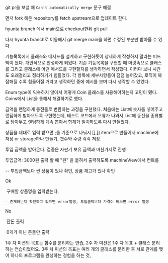 git pr을 보낼 때 `Can't automatically merge`  문구 해결

먼저 fork 해온 repository를 fetch upstream으로 업데이트 한다.

hyunta branch 에서 main으로 checkout한뒤 git pull

다시 hyunta branch로 이동해서 git merge main을 하면 수정된 부분만 받아올 수 있다.



기능목록에서 클래스와 메서드를 설계하고 구현하듯이 상세하게 작성하지 말라는 피드백이 왔다. 개인적으로 반성하게 되었다. 기존 기능목록을 구현할 때 머릿속으로 클래스를 그리고 클래스에 어떤 메서드를 구현할지를 생각하면서 작성했다. 이러다 보니 시간도 오래걸리고 정리하기가 힘들었다. 각 항목에 세부사항들이 점점 늘어갔고, 로직이 복잡해질 수록 힘들어질 거라고 생각하던 중에 예시를 보며 다시 생각할 수 있었다.

Enum type이 익숙하지 않아서 어떻게 Coin 클래스를 사용해야하는지 고민이 됐다. Coins에서 List<Coin>을 통해서 해결하기로 했다.

금액을 랜덤하게 동전들로 변환하는 과정을 구현했다. 처음에는 List에 숫자를 넣어주고 랜덤하게 받아오도록 구현했는데, 테스트 코드에서 오류가 나와서 List에 동전을 종류별로 담아두고 랜덤하게 계속 뽑아서 합계가 일치하도록 다시 만들었다.

상품을 제대로 입력 받으면 ;를 기준으로 나눠서 [],[] item으로 만들어서 machine에 저장 or storage하나 만들기, 갯수와 수량 각각 저장.

투입 금액을 받아온다. 검증은 자판기 보유 금액과 마찬가지로 진행

투입금액: 3000원 출력 할 때 "원" 을 붙혀서 출력하도록 machineView에서 컨트롤

-- 투입금액보다 싼 상품이 있나 확인, 상품 재고가 있나 확인

Ok

​	구매할 상품명을 입력받는다, 

	- 존재하는지 확인하고 없으면 error발생, 투입금액보다 가격이 비싸면 error 발생

No

​	잔돈 출력

​	0개가 아닌 돈들만 출력



1주 차 미션의 목표는 함수를 분리하는 연습, 2주 차 미션은 1주 차 목표 + 클래스 분리하는 연습이었어요.
3주 차 미션의 목표는 여러 개의 클래스를 분리한 후 서로 관계를 맺어 하나의 프로그램을 완성하는 경험을 하는 것,